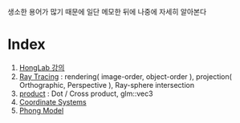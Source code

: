 생소한 용어가 많기 때문에 일단 메모한 뒤에 나중에 자세히 알아본다<br>

# Index
1. [HongLab 강의](HongLab/README.md)
2. [Ray Tracing](ray_tracing.md) : rendering( image-order, object-order ), projection( Orthographic, Perspective ), Ray-sphere intersection
3. [product](product.md) : Dot / Cross product, glm::vec3
4. [Coordinate Systems](coordinateSystems.md)
5. [Phong Model](phong_model.md)